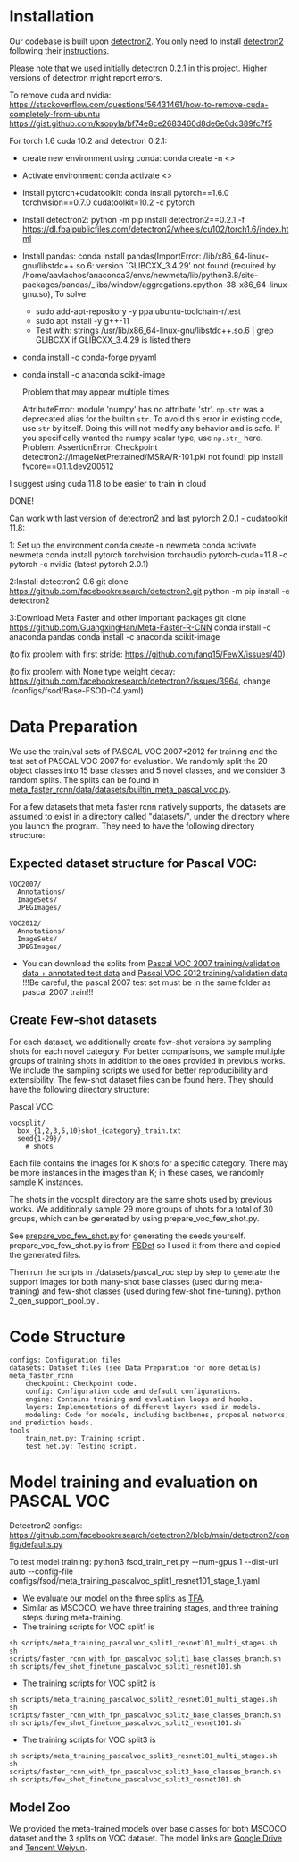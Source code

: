 # Installation

Our codebase is built upon [detectron2](https://github.com/facebookresearch/detectron2). You only need to install [detectron2](https://github.com/facebookresearch/detectron2/blob/main/INSTALL.md) following their [instructions](https://detectron2.readthedocs.io/en/latest/tutorials/install.html).

Please note that we used initially detectron 0.2.1 in this project. Higher versions of detectron might report errors.

To remove cuda and nvidia: https://stackoverflow.com/questions/56431461/how-to-remove-cuda-completely-from-ubuntu
https://gist.github.com/ksopyla/bf74e8ce2683460d8de6e0dc389fc7f5

For torch 1.6 cuda 10.2 and detectron 0.2.1:
- create new environment using conda: conda create -n <<NAME>>
- Activate environment: conda activate <<NAME>>
- Install pytorch+cudatoolkit: conda install pytorch==1.6.0 torchvision==0.7.0 cudatoolkit=10.2 -c pytorch
- Install detectron2: python -m pip install detectron2==0.2.1 -f https://dl.fbaipublicfiles.com/detectron2/wheels/cu102/torch1.6/index.html
- Install pandas: conda install pandas(ImportError: /lib/x86_64-linux-gnu/libstdc++.so.6: version `GLIBCXX_3.4.29' not found (required by /home/aavlachos/anaconda3/envs/newmeta/lib/python3.8/site-packages/pandas/_libs/window/aggregations.cpython-38-x86_64-linux-gnu.so), To solve:
  - sudo add-apt-repository -y ppa:ubuntu-toolchain-r/test
  - sudo apt install -y g++-11
  - Test with: strings /usr/lib/x86_64-linux-gnu/libstdc++.so.6 | grep GLIBCXX if GLIBCXX_3.4.29 is listed there
- conda install -c conda-forge pyyaml
- conda install -c anaconda scikit-image 
  
  Problem that may appear multiple times:

  AttributeError: module 'numpy' has no attribute 'str'.
  `np.str` was a deprecated alias for the builtin `str`. To avoid this error in existing code, use `str` by itself. Doing this will not modify any behavior and is safe. If you specifically wanted the numpy scalar type, use `np.str_` here.
Problem: AssertionError: Checkpoint detectron2://ImageNetPretrained/MSRA/R-101.pkl not found!
pip install fvcore==0.1.1.dev200512
  

  
I suggest using cuda 11.8 to be easier to train in cloud
  
  DONE!

  Can work with last version of detectron2 and last pytorch 2.0.1 - cudatoolkit 11.8:
  
  1: Set up the environment
  conda create -n newmeta
  conda activate newmeta
  conda install pytorch torchvision torchaudio pytorch-cuda=11.8 -c pytorch -c nvidia (latest pytorch 2.0.1)
  
  2:Install detectron2 0.6
  git clone https://github.com/facebookresearch/detectron2.git
  python -m pip install -e detectron2
  
  3:Download Meta Faster and other important packages
  git clone https://github.com/GuangxingHan/Meta-Faster-R-CNN
  conda install -c anaconda pandas
  conda install -c anaconda scikit-image 
  
(to fix problem with first stride: https://github.com/fanq15/FewX/issues/40)
  
(to fix problem with None type weight decay: https://github.com/facebookresearch/detectron2/issues/3964, change ./configs/fsod/Base-FSOD-C4.yaml)
  
# Data Preparation

We use the train/val sets of PASCAL VOC 2007+2012 for training and the test set of PASCAL VOC 2007 for evaluation. We randomly split the 20 object classes into 15 base classes and 5 novel classes, and we consider 3 random splits. The splits can be found in [meta_faster_rcnn/data/datasets/builtin_meta_pascal_voc.py](meta_faster_rcnn/data/datasets/builtin_meta_pascal_voc.py).

  For a few datasets that meta faster rcnn natively supports, the datasets are assumed to exist in a directory called "datasets/", under the directory where you launch the program. They need to have the following directory structure:

## Expected dataset structure for Pascal VOC:
```
VOC2007/
  Annotations/
  ImageSets/
  JPEGImages/
```
```
VOC2012/
  Annotations/
  ImageSets/
  JPEGImages/
```
- You can download the splits from [Pascal VOC 2007 training/validation data + annotated test data](http://host.robots.ox.ac.uk/pascal/VOC/voc2007/index.html) and [Pascal VOC 2012 training/validation data](http://host.robots.ox.ac.uk/pascal/VOC/voc2012/index.html)
  !!!Be careful, the pascal 2007 test set must be in the same folder as pascal 2007 train!!!
  
## Create Few-shot datasets

For each dataset, we additionally create few-shot versions by sampling shots for each novel category. For better comparisons, we sample multiple groups of training shots in addition to the ones provided in previous works. We include the sampling scripts we used for better reproducibility and extensibility. The few-shot dataset files can be found here. They should have the following directory structure:

Pascal VOC:
```
vocsplit/
  box_{1,2,3,5,10}shot_{category}_train.txt
  seed{1-29}/
    # shots
```

Each file contains the images for K shots for a specific category. There may be more instances in the images than K; in these cases, we randomly sample K instances.

The shots in the vocsplit directory are the same shots used by previous works. We additionally sample 29 more groups of shots for a total of 30 groups, which can be generated by using prepare_voc_few_shot.py.

See [prepare_voc_few_shot.py](datasets/pascal_voc/prepare_voc_few_shot.py) for generating the seeds yourself.
prepare_voc_few_shot.py is from [FSDet](https://github.com/ucbdrive/few-shot-object-detection) so I used it from there and copied the generated files.

Then run the scripts in ./datasets/pascal_voc step by step to generate the support images for both many-shot base classes (used during meta-training) and few-shot classes (used during few-shot fine-tuning).
python 2_gen_support_pool.py .

  
# Code Structure

    configs: Configuration files
    datasets: Dataset files (see Data Preparation for more details)
    meta_faster_rcnn
        checkpoint: Checkpoint code.
        config: Configuration code and default configurations.
        engine: Contains training and evaluation loops and hooks.
        layers: Implementations of different layers used in models.
        modeling: Code for models, including backbones, proposal networks, and prediction heads.
    tools
        train_net.py: Training script.
        test_net.py: Testing script.


  
# Model training and evaluation on PASCAL VOC

  Detectron2 configs: https://github.com/facebookresearch/detectron2/blob/main/detectron2/config/defaults.py

  
  To test model training:
  python3 fsod_train_net.py --num-gpus 1 --dist-url auto --config-file configs/fsod/meta_training_pascalvoc_split1_resnet101_stage_1.yaml

- We evaluate our model on the three splits as [TFA](https://github.com/ucbdrive/few-shot-object-detection).
- Similar as MSCOCO, we have three training stages, and three training steps during meta-training. 
- The training scripts for VOC split1 is 
```
sh scripts/meta_training_pascalvoc_split1_resnet101_multi_stages.sh
sh scripts/faster_rcnn_with_fpn_pascalvoc_split1_base_classes_branch.sh
sh scripts/few_shot_finetune_pascalvoc_split1_resnet101.sh
```
- The training scripts for VOC split2 is 
```
sh scripts/meta_training_pascalvoc_split2_resnet101_multi_stages.sh
sh scripts/faster_rcnn_with_fpn_pascalvoc_split2_base_classes_branch.sh
sh scripts/few_shot_finetune_pascalvoc_split2_resnet101.sh
```
- The training scripts for VOC split3 is 
```
sh scripts/meta_training_pascalvoc_split3_resnet101_multi_stages.sh
sh scripts/faster_rcnn_with_fpn_pascalvoc_split3_base_classes_branch.sh
sh scripts/few_shot_finetune_pascalvoc_split3_resnet101.sh
```

## Model Zoo 

We provided the meta-trained models over base classes for both MSCOCO dataset and the 3 splits on VOC dataset. The model links are [Google Drive](https://drive.google.com/drive/u/0/folders/11ODEuV1iaKRZp_XQgEfnuwmIK00FIv1S) and [Tencent Weiyun](https://share.weiyun.com/PeBdgBLY).


